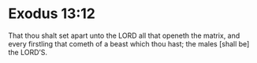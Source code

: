 # Exodus 13:12

That thou shalt set apart unto the LORD all that openeth the matrix, and every firstling that cometh of a beast which thou hast; the males [shall be] the LORD’S.